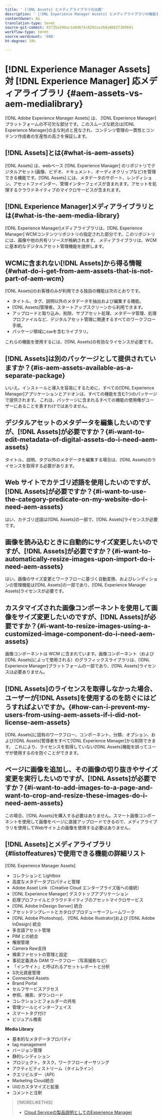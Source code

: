 ```yaml
---
title: ' [!DNL Assets] とメディアライブラリの比較'
description: ' [!DNL Experience Manager Assets] とメディアライブラリの機能を比較し、違いを理解している。'
contentOwner: AG
translation-type: tm+mt
source-git-commit: 93735a59dac1a0d674c0292ce268a8662f3b0b91
workflow-type: tm+mt
source-wordcount: '608'
ht-degree: 19%

---
```



# [!DNL Experience Manager Assets] 対 [!DNL Experience Manager] 応メディアライブラリ  {#aem-assets-vs-aem-medialibrary}

[!DNL Adobe Experience Manager Assets] は、 [!DNL Experience Manager] プラットフォームの不可欠な部分です。このスムーズな統合は[!DNL Experience Manager]の主な利点と見なされ、コンテンツ管理の一貫性とコンテンツ作成者の生産性の高さを保証します。

## [!DNL Assets]とは{#what-is-aem-assets}

[!DNL Assets] は、webベース [!DNL Experience Manager] のリポジトリでデジタルアセット(画像、ビデオ、ドキュメント、オーディオクリップなど)を管理できる機能です。[!DNL Assets] には、メタデータのサポート、レンディション、アセットファインダー、管理インターフェイスが含まれます。アセットを処理するクラウドネイティブのマイクロサービスが含まれます。

## [!DNL Experience Manager]メディアライブラリとは{#what-is-the-aem-media-library}

[!DNL Experience Manager]メディアライブラリは、[!DNL Experience Manager] WCMコンテンツリポジトリの指定された部分です。このリポジトリには、画像や他の共有リソースが格納されます。 メディアライブラリは、WCMに基本的なデジタルアセット管理機能を提供します。

## WCMに含まれない[!DNL Assets]から得る情報{#what-do-i-get-from-aem-assets-that-is-not-part-of-aem-wcm}

[!DNL Assets]のお客様のみが利用できる独自の機能は次のとおりです。

* タイトル、タグ、説明以外のメタデータを抽出および編集する機能。
* [!DNL Assets]管理者。スタートアップスクリーンから利用できます。
* アップロードと取り込み、削除、サブアセット処理、メタデータ管理、処理プロファイルなど、デジタルアセット管理に関連するすべてのワークフロー手順。
* パッケージ領域に`dam`を含むライブラリ。

これらの機能を使用するには、[!DNL Assets]の有効なライセンスが必要です。

## [!DNL Assets]は別のパッケージとして提供されていますか？{#is-aem-assets-available-as-a-separate-package}

いいえ。インストールと導入を容易にするために、すべての[!DNL Experience Manager]アプリケーションとアドオンは、すべての機能を含む1つのパッケージで提供されます。 これは、パッケージに含まれるすべての機能の使用権がユーザーにあることを表すわけではありません。

## デジタルアセットのメタデータを編集したいのですが、[!DNL Assets]が必要ですか？{#i-want-to-edit-metadata-of-digital-assets-do-i-need-aem-assets}

タイトル、説明、タグ以外のメタデータを編集する場合は、[!DNL Assets]のライセンスを取得する必要があります。

## Web サイトでカテゴリ述語を使用したいのですが、[!DNL Assets]が必要ですか？{#i-want-to-use-the-category-predicate-on-my-website-do-i-need-aem-assets}

はい、カテゴリ述語は[!DNL Assets]の一部で、[!DNL Assets]ライセンスが必要です。

## 画像を読み込むときに自動的にサイズ変更したいのですが、[!DNL Assets]が必要ですか？{#i-want-to-automatically-resize-images-upon-import-do-i-need-aem-assets}

はい。画像のサイズ変更とワークフローに基づく自動変換、およびレンディションの管理機能は[!DNL Assets]の一部であり、[!DNL Experience Manager Assets]ライセンスが必要です。

## カスタマイズされた画像コンポーネントを使用して画像をサイズ変更したいのですが、[!DNL Assets]が必要ですか？{#i-want-to-resize-images-using-a-customized-image-component-do-i-need-aem-assets}

画像コンポーネントは WCM に含まれています。画像コンポーネント（および[!DNL Assets]によって使用される）のグラフィックスライブラリは、[!DNL Experience Manager]プラットフォームの一部であり、[!DNL Assets]ライセンスは必要ありません。

## [!DNL Assets]のライセンスを取得しなかった場合、ユーザーが[!DNL Assets]を使用するのを防ぐにはどうすればよいですか。{#how-can-i-prevent-my-users-from-using-aem-assets-if-i-did-not-license-aem-assets}

[!DNL Assets]に固有のワークフロー、コンポーネント、分類、オプション、および[!DNL Assets]管理者をすべて[!DNL Experience Manager]から削除できます。 これにより、ライセンスを取得していない[!DNL Assets]機能を誤ってユーザが使用するのを防ぐことができます。

## ページに画像を追加し、その画像の切り抜きやサイズ変更を実行したいのですが、[!DNL Assets]が必要ですか？{#i-want-to-add-images-to-a-page-and-want-to-crop-and-resize-these-images-do-i-need-aem-assets}

この場合、[!DNL Assets]を購入する必要はありません。スマート画像コンポーネントを使用して画像をページに直接アップロードできるので、メディアライブラリを使用してWebサイト上の画像を使用する必要はありません。

## [!DNL Assets]とメディアライブラリ{#listoffeatures}で使用できる機能の詳細リスト

[!DNL Experience Manager Assets]

* コレクションと Lightbox
* 高度なメタデータプロパティと管理
* Adobe Asset Link（Creative Cloud エンタープライズ版への接続）
* [!DNL Experience Manager] デスクトップアプリケーション
* 処理プロファイルとクラウドネイティブのアセットマイクロサービス
* [!DNL Adobe InDesign Server] 統合
* アセットテンプレートとカタログプロデューサーフレームワーク
* [!DNL Adobe Photoshop]、 [!DNL Adobe Illustrator]および [!DNL Adobe InDesign] 統合
* 多言語アセット管理
* PIM との統合
* 権限管理
* Camera Raw支持
* 検索ファセットの管理と設定
* 事前定義済み DAM ワークフロー（写真撮影など）
* 「インサイト」と呼ばれるアセットレポートと分析
* 3次元資産管理
* Connected Assets
* Brand Portal
* セルフサービスアクセス
* 参照、検索、ダウンロード
* コレクションとフォルダーの共有
* 管理ツールとインターフェイス
* スマートタグ付け
* ビジュアル検索

**Media Library**

* 基本的なメタデータプロパティ
* tag management
* バージョン管理
* 静的レンディション
* プロジェクト，タスク，ワークフローオーサリング
* アクティビティストリーム（タイムライン）
* クエリビルダー（API）
* Marketing Cloud統合
* UIのカスタマイズと拡張
* コメントと注釈

>[!MORELIKETHIS]
>
>* [Cloud Serviceの製品説明としてのExperience Manager](https://helpx.adobe.com/legal/product-descriptions/adobe-experience-manager-cloud-service.html)

